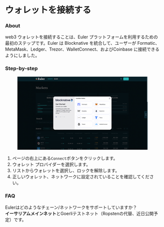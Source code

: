 # ウォレットを接続する

### About

web3 ウォレットを接続することは、Euler プラットフォームを利用するための最初のステップです。Euler は Blocknative を統合して、ユーザーが Formatic、MetaMask、Ledger、Trezor、WalletConnect、およびCoinbase に接続できるようにしました。

### Step-by-step

<figure><img src="../../.gitbook/assets/image (2) (1).png" alt=""><figcaption></figcaption></figure>

1. ページの右上にある`Connect`ボタンをクリックします。
2. ウォレット プロバイダーを選択します。
3. リストからウォレットを選択し、ロックを解除します。
4. 正しいウォレット、ネットワークに設定されていることを確認してください。

### FAQ

Eulerはどのようなチェーン/ネットワークをサポートしていますか？ \
**イーサリアムメインネット**とGoerliテストネット（Ropstenの代替、近日公開予定）です。
